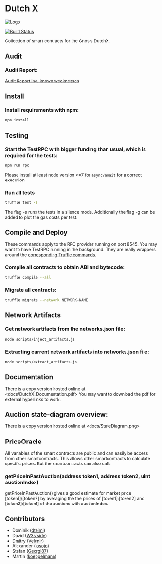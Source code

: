 Dutch X
=======

[![Logo](https://raw.githubusercontent.com/gnosis/gnosis-contracts/master/assets/logo.png)](https://gnosis.pm/)

[![Build Status](https://travis-ci.org/gnosis/dutch-exchange.svg)](https://travis-ci.org/gnosis/dutch-exchange?branch=SmartContractAudit1.0)

Collection of smart contracts for the Gnosis DutchX.


Audit
-----
### Audit Report:

[Audit Report inc. known weaknesses](docs/Solidified_Audit_Report.pdf)


Install
-------
### Install requirements with npm:

```bash
npm install
```

Testing
-------
### Start the TestRPC with bigger funding than usual, which is required for the tests:

```bash
npm run rpc
```
Please install at least node version >=7 for `async/await` for a correct execution

### Run all tests 

```bash
truffle test -s
```
The flag -s runs the tests in a silence mode. Additionally the flag -g can be added to plot the gas costs per test.


Compile and Deploy
------------------
These commands apply to the RPC provider running on port 8545. You may want to have TestRPC running in the background. They are really wrappers around the [corresponding Truffle commands](http://truffleframework.com/docs/advanced/commands).

### Compile all contracts to obtain ABI and bytecode:

```bash
truffle compile --all
```

### Migrate all contracts:

```bash
truffle migrate --network NETWORK-NAME
```

Network Artifacts
-----------------

### Get network artifacts from the networks.json file:

```bash
node scripts/inject_artifacts.js
```

### Extracting current network artifacts into networks.json file:

```bash
node scripts/extract_artifacts.js
```


Documentation
-------------

There is a copy version hosted online at <docs/DutchX_Documentation.pdf>
You may want to download the pdf for external hyperlinks to work.

Auction state-diagram overview:
-------------------------------

There is a copy version hosted online at <docs/StateDiagram.png>

PriceOracle
-----------

All variables of the smart contracts are public and can easily be access from other smartcontracts. This allows other smartcontracts to calculate specific prices. But the smartcontracts can also call:
 
### getPriceInPastAuction(address token1, address token2, uint auctionIndex)

getPriceInPastAuction() gives a good estimate for market price [token1]/[token2] by averaging the the prices of [token1]:[token2] and [token2]:[token1] of the auctions with auctionIndex.
 

Contributors
------------
- Dominik ([dteiml](https://github.com/dteiml))
- David ([W3stside](https://github.com/w3stside))
- Dmitry ([Velenir](https://github.com/Velenir))
- Alexander ([josojo](https://github.com/josojo))
- Stefan ([Georgi87](https://github.com/Georgi87))
- Martin ([koeppelmann](https://github.com/koeppelmann))
